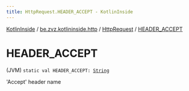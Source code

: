 ```yaml
---
title: HttpRequest.HEADER_ACCEPT - KotlinInside
---
```


[KotlinInside](../../index.html) / [be.zvz.kotlininside.http](../index.html) / [HttpRequest](index.html) / [HEADER_ACCEPT](./-h-e-a-d-e-r_-a-c-c-e-p-t.html)

# HEADER_ACCEPT

(JVM) `static val HEADER_ACCEPT: `[`String`](https://kotlinlang.org/api/latest/jvm/stdlib/kotlin/-string/index.html)

'Accept' header name

